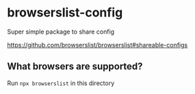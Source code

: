 # browserslist-config

Super simple package to share config

https://github.com/browserslist/browserslist#shareable-configs

## What browsers are supported?

Run `npx browserslist` in this directory
